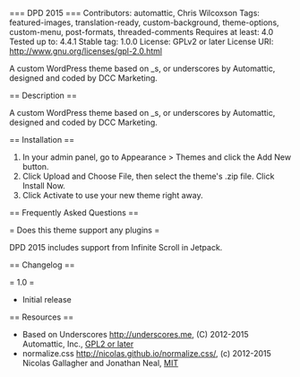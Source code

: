=== DPD 2015 ===
Contributors: automattic, Chris Wilcoxson
Tags: featured-images, translation-ready, custom-background, theme-options, custom-menu, post-formats, threaded-comments
Requires at least: 4.0
Tested up to: 4.4.1
Stable tag: 1.0.0
License: GPLv2 or later
License URI: http://www.gnu.org/licenses/gpl-2.0.html

A custom WordPress theme based on _s, or underscores by Automattic, designed and coded by DCC Marketing.

== Description ==

A custom WordPress theme based on _s, or underscores by Automattic, designed and coded by DCC Marketing.

== Installation ==

1. In your admin panel, go to Appearance > Themes and click the Add New button.
2. Click Upload and Choose File, then select the theme's .zip file. Click Install Now.
3. Click Activate to use your new theme right away.

== Frequently Asked Questions ==

= Does this theme support any plugins =

DPD 2015 includes support from Infinite Scroll in Jetpack.

== Changelog ==

= 1.0 =
* Initial release

== Resources ==
* Based on Underscores http://underscores.me, (C) 2012-2015 Automattic, Inc., [GPL2 or later](https://www.gnu.org/licenses/gpl-2.0.html)
* normalize.css http://nicolas.github.io/normalize.css/, (c) 2012-2015 Nicolas Gallagher and Jonathan Neal, [MIT](http://opensource.org/licenses/MIT)